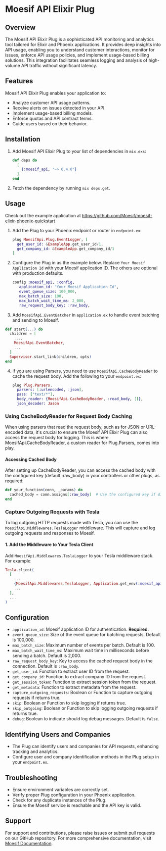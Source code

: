 # Moesif API Elixir Plug

## Overview

The Moesif API Elixir Plug is a sophisticated API monitoring and analytics tool tailored for Elixir and Phoenix applications. It provides deep insights into API usage, enabling you to understand customer interactions, monitor for issues, enforce API usage policies, and implement usage-based billing solutions. This integration facilitates seamless logging and analysis of high-volume API traffic without significant latency.

## Features

Moesif API Elixir Plug enables your application to:

- Analyze customer API usage patterns.
- Receive alerts on issues detected in your API.
- Implement usage-based billing models.
- Enforce quotas and API contract terms.
- Guide users based on their behavior.

## Installation

1. Add Moesif API Elixir Plug to your list of dependencies in `mix.exs`:

   ```elixir
   def deps do
     [
       {:moesif_api, "~> 0.4.0"}
     ]
   end
   ```

2. Fetch the dependency by running `mix deps.get`.

## Usage

Check out the example application at https://github.com/Moesif/moesif-elixir-phoenix-quickstart

1. Add the Plug to your Phoenix endpoint or router in `endpoint.ex`:

   ```elixir
   plug MoesifApi.Plug.EventLogger, [
     get_user_id: &ExampleApp.get_user_id/1,
     get_company_id: &ExampleApp.get_company_id/1
   ]
   ```

2. Configure the Plug in as the example below. Replace `Your Moesif Application Id` with your Moesif application ID.  The others are optional with production defaults.

   ```elixir
   config :moesif_api, :config,
      application_id: "Your Moesif Application Id",
      event_queue_size: 100_000,
      max_batch_size: 100,
      max_batch_wait_time_ms: 2_000,
      raw_request_body_key: :raw_body,
   ```

3. Add `MoesifApi.EventBatcher` in `application.ex` to handle event batching and sending to Moesif.

  ```elixir
  def start(...) do
    children = [
      ...,
      MoesifApi.EventBatcher,
      ...
    ]
    Supervisor.start_link(children, opts)
  end
  ```

4. If you are using Parsers, you need to use `MoesifApi.CacheBodyReader` to cache the request body. Add the following to your `endpoint.ex`:

   ```elixir
   plug Plug.Parsers,
     parsers: [:urlencoded, :json],
     pass: ["text/*"],
     body_reader: {MoesifApi.CacheBodyReader, :read_body, []},
     json_decoder: Jason
   ```

### Using CacheBodyReader for Request Body Caching

When using parsers that read the request body, such as for JSON or URL-encoded data, it's crucial to ensure the Moesif API Elixir Plug can also access the request body for logging. This is where MoesifApi.CacheBodyReader, a custom reader for Plug.Parsers, comes into play.

#### Accessing Cached Body

After setting up CacheBodyReader, you can access the cached body with the configured key (default :raw_body) in your controllers or other plugs, as required:

```elixir
def your_function(conn, _params) do
  cached_body = conn.assigns[:raw_body]  # Use the configured key if different
end
```

### Capture Outgoing Requests with Tesla

To log outgoing HTTP requests made with Tesla, you can use the `MoesifApi.Middlewares.TeslaLogger` middleware. This will capture and log outgoing requests and responses to Moesif.

#### 1. Add the Middleware to Your Tesla Client

Add `MoesifApi.Middlewares.TeslaLogger` to your Tesla middleware stack. For example:

```elixir
Tesla.client(
  [
    ...
    {MoesifApi.Middlewares.TeslaLogger, Application.get_env(:moesif_api, :config)},
    ...
  ],
  ...
)
```

## Configuration

- `application_id`: Moesif application ID for authentication. **Required**.
- `event_queue_size`: Size of the event queue for batching requests. Default is 100,000.
- `max_batch_size`: Maximum number of events per batch. Default is 100.
- `max_batch_wait_time_ms`: Maximum wait time in milliseconds before sending a batch. Default is 2,000.
- `raw_request_body_key`: Key to access the cached request body in the connection. Default is `:raw_body`.
- `get_user_id`: Function to extract user ID from the request.
- `get_company_id`: Function to extract company ID from the request.
- `get_session_token`: Function to extract session token from the request.
- `get_metadata`: Function to extract metadata from the request.
- `capture_outgoing_requests`: Boolean or Function to capture outgoing requests if returns true.
- `skip`: Boolean or Function to skip logging if returns true.
- `skip_outgoing`: Boolean or Function to skip logging outgoing requests if returns true.
- `debug`: Boolean to indicate should log debug messages. Default is `false`.

## Identifying Users and Companies

- The Plug can identify users and companies for API requests, enhancing tracking and analytics.
- Configure user and company identification methods in the Plug setup in your `endpoint.ex`.

## Troubleshooting

- Ensure environment variables are correctly set.
- Verify proper Plug configuration in your Phoenix application.
- Check for any duplicate instances of the Plug.
- Ensure the Moesif service is reachable and the API key is valid.

## Support

For support and contributions, please raise issues or submit pull requests on our GitHub repository. For more comprehensive documentation, visit [Moesif Documentation](https://www.moesif.com/docs/).
